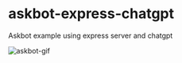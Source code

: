# askbot-express-chatgpt
Askbot example using express server and chatgpt


![askbot-gif](https://github.com/sameer-j/askbot-express-chatgpt/assets/2439128/cb92e4c7-a2bb-47e2-94f3-72c7f6c2efad)

